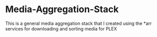 # Media-Aggregation-Stack
This is a general media aggregation stack that I created using the *arr services for downloading and sorting media for PLEX

